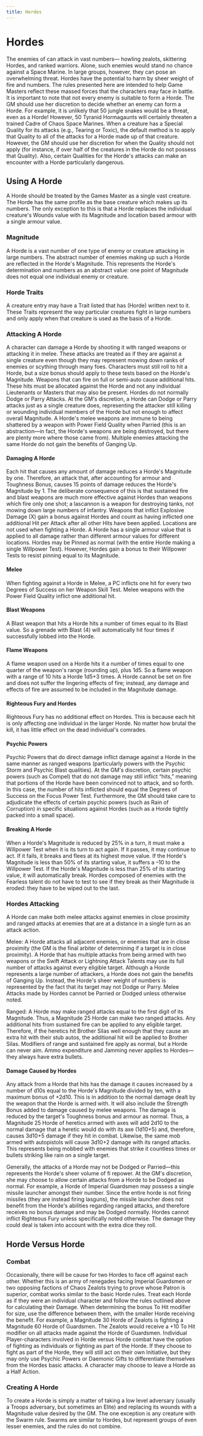 ```yaml
---
title: Hordes
---
```

# Hordes

The enemies of can attack in vast numbers— howling zealots, skittering Hordes, and ranked warriors\. Alone, such enemies would stand no chance against a Space Marine\. In large groups, however, they can pose an overwhelming threat\. Hordes have the potential to harm by sheer weight of fire and numbers\. The rules presented here are intended to help Game Masters reflect these massed forces that the characters may face in battle\. It is important to note that not every enemy is suitable to form a Horde\. The GM should use her discretion to decide whether an enemy can form a Horde\. For example, it is unlikely that 50 jungle snakes would be a threat, even as a Horde\! However, 50 Tyranid Hormagaunts will certainly threaten a trained Cadre of Chaos Space Marines\. When a creature has a Special Quality for its attacks \(e\.g\., Tearing or Toxic\), the default method is to apply that Quality to all of the attacks for a Horde made up of that creature\. However, the GM should use her discretion for when the Quality should not apply \(for instance, if over half of the creatures in the Horde do not possess that Quality\)\. Also, certain Qualities for the Horde's attacks can make an encounter with a Horde particularly dangerous\.

## Using A Horde

A Horde should be treated by the Games Master as a single vast creature\. The Horde has the same profile as the base creature which makes up its numbers\.  The only exception to this is that a Horde replaces the individual creature's Wounds value with its Magnitude and location based armour with a single armour value\.

### Magnitude

A Horde is a vast number of one type of enemy or creature attacking in large numbers\. The abstract number of enemies making up such a Horde are reflected in the Horde's Magnitude\. This represents the Horde's determination and numbers as an abstract value: one point of Magnitude does not equal one individual enemy or creature\.

### Horde Traits

A creature entry may have a Trait listed that has \(Horde\) written next to it\. These Traits represent the way particular creatures fight in large numbers and only apply when that creature is used as the basis of a Horde\.

### Attacking A Horde

A character can damage a Horde by shooting it with ranged weapons or attacking it in melee\. These attacks are treated as if they are against a single creature even though they may represent mowing down ranks of enemies or scything through many foes\. Characters must still roll to hit a Horde, but a size bonus should apply to these tests based on the Horde's Magnitude\. Weapons that can fire on full or semi\-auto cause additional hits\. These hits must be allocated against the Horde and not any individual Lieutenants or Masters that may also be present\. Hordes do not normally Dodge or Parry Attacks\. At the GM's discretion, a Horde can Dodge or Parry attacks just as a single creature does, representing the attacker still killing or wounding individual members of the Horde but not enough to affect overall Magnitude\. A Horde's melee weapons are immune to being shattered by a weapon with Power Field Quality when Parried \(this is an abstraction—in fact, the Horde's weapons are being destroyed, but there are plenty more where those came from\)\. Multiple enemies attacking the same Horde do not gain the benefits of Ganging Up\.

#### Damaging A Horde

Each hit that causes any amount of damage reduces a Horde's Magnitude by one\. Therefore, an attack that, after accounting for armour and Toughness Bonus, causes 15 points of damage reduces the Horde's Magnitude by 1\. The deliberate consequence of this is that sustained fire and blast weapons are much more effective against Hordes than weapons which fire only one shot; a lascannon is a weapon for destroying tanks, not mowing down large numbers of infantry\. Weapons that inflict Explosive Damage \(X\) gain a bonus against Hordes and count as having inflicted one additional Hit per Attack after all other Hits have been applied\. Locations are not used when fighting a Horde\. A Horde has a single armour value that is applied to all damage rather than different armour values for different locations\. Hordes may be Pinned as normal \(with the entire Horde making a single Willpower Test\)\. However, Hordes gain a bonus to their Willpower Tests to resist pinning equal to its Magnitude\.

#### Melee

When fighting against a Horde in Melee, a PC inflicts one hit for every two Degrees of Success on her Weapon Skill Test\. Melee weapons with the Power Field Quality inflict one additional hit\.

#### Blast Weapons

A Blast weapon that hits a Horde hits a number of times equal to its Blast value\. So a grenade with Blast \(4\) will automatically hit four times if successfully lobbed into the Horde\.

#### Flame Weapons

A flame weapon used on a Horde hits it a number of times equal to one quarter of the weapon's range \(rounding up\), plus 1d5\. So a flame weapon with a range of 10 hits a Horde 1d5\+3 times\. A Horde cannot be set on fire and does not suffer the lingering effects of fire; instead, any damage and effects of fire are assumed to be included in the Magnitude damage\.

#### Righteous Fury and Hordes

Righteous Fury has no additional effect on Hordes\. This is because each hit is only affecting one individual in the larger Horde\. No matter how brutal the kill, it has little effect on the dead individual's comrades\.

#### Psychic Powers

Psychic Powers that do direct damage inflict damage against a Horde in the same manner as ranged weapons \(particularly powers with the Psychic Storm and Psychic Blast qualities\)\. At the GM's discretion, certain psychic powers \(such as Compel\) that do not damage may still inflict “hits,” meaning that portions of the Horde have been convinced not to attack, and so forth\. In this case, the number of hits inflicted should equal the Degrees of Success on the Focus Power Test\. Furthermore, the GM should take care to adjudicate the effects of certain psychic powers \(such as Rain of Corruption\) in specific situations against Hordes \(such as a Horde tightly packed into a small space\)\.

#### Breaking A Horde

When a Horde's Magnitude is reduced by 25% in a turn, it must make a Willpower Test when it is its turn to act again\. If it passes, it may continue to act\. If it fails, it breaks and flees at its highest move value\. If the Horde's Magnitude is less than 50% of its starting value, it suffers a –10 to the Willpower Test\. If the Horde's Magnitude is less than 25% of its starting value, it will automatically break\. Hordes composed of enemies with the Fearless talent do not have to test to see if they break as their Magnitude is eroded: they have to be wiped out to the last\.

### Hordes Attacking

A Horde can make both melee attacks against enemies in close proximity and ranged attacks at enemies that are at a distance in a single turn as an attack action\.

Melee: A Horde attacks all adjacent enemies, or enemies that are in close proximity \(the GM is the final arbiter of determining if a target is in close proximity\)\. A Horde that has multiple attacks from being armed with two weapons or the Swift Attack or Lightning Attack Talents may use its full number of attacks against every eligible target\. Although a Horde represents a large number of attackers, a Horde does not gain the benefits of Ganging Up\. Instead, the Horde's sheer weight of numbers is represented by the fact that its target may not Dodge or Parry\. Melee Attacks made by Hordes cannot be Parried or Dodged unless otherwise noted\.

Ranged: A Horde may make ranged attacks equal to the first digit of its Magnitude\. Thus, a Magnitude 25 Horde can make two ranged attacks\. Any additional hits from sustained fire can be applied to any eligible target\. Therefore, if the heretics hit Brother Silas well enough that they cause an extra hit with their stub autos, the additional hit will be applied to Brother Silas\. Modifiers of range and sustained fire apply as normal, but a Horde can never aim\. Ammo expenditure and Jamming never applies to Hordes—they always have extra bullets\.

#### Damage Caused by Hordes

Any attack from a Horde that hits has the damage it causes increased by a number of d10s equal to the Horde's Magnitude divided by ten, with a maximum bonus of \+2d10\. This is in addition to the normal damage dealt by the weapon that the Horde is armed with\. It will also include the Strength Bonus added to damage caused by melee weapons\. The damage is reduced by the target's Toughness bonus and armour as normal\. Thus, a Magnitude 25 Horde of heretics armed with axes will add 2d10 to the normal damage that a heretic would do with its axe \(1d10\+5\) and, therefore, causes 3d10\+5 damage if they hit in combat\. Likewise, the same mob armed with autopistols will cause 3d10\+2 damage with its ranged attacks\. This represents being mobbed with enemies that strike it countless times or bullets striking like rain on a single target\.

Generally, the attacks of a Horde may not be Dodged or Parried—this represents the Horde's sheer volume of fi repower\. At the GM's discretion, she may choose to allow certain attacks from a Horde to be Dodged as normal\. For example, a Horde of Imperial Guardsmen may possess a single missile launcher amongst their number\. Since the entire horde is not firing missiles \(they are instead firing lasguns\), the missile launcher does not benefit from the Horde's abilities regarding ranged attacks, and therefore receives no bonus damage and may be Dodged normally\. Hordes cannot inflict Righteous Fury unless specifically noted otherwise\. The damage they could deal is taken into account with the extra dice they roll\.

## Horde Versus Horde

### Combat

Occasionally, there will be cause for two Hordes to face off against each other\. Whether this is an army of renegades facing Imperial Guardsmen or two opposing factions of Chaos Zealots trying to prove whose Patron is superior, combat works similar to the basic Horde rules\. Treat each Horde as if they were an individual character and follow the rules outlined above for calculating their Damage\. When determining the bonus To Hit modifier for size, use the difference between them, with the smaller Horde receiving the benefit\. For example, a Magnitude 30 Horde of Zealots is fighting a Magnitude 60 Horde of Guardsmen\. The Zealots would receive a \+10 To Hit modifier on all attacks made against the Horde of Guardsmen\. Individual Player\-characters involved in Horde versus Horde combat have the option of fighting as individuals or fighting as part of the Horde\. If they choose to fight as part of the Horde, they will still act on their own Initiative, but they may only use Psychic Powers or Daemonic Gifts to differentiate themselves from the Hordes basic attacks\. A character may choose to leave a Horde as a Half Action\.

### Creating A Horde

To create a Horde is simply a matter of taking a low level adversary \(usually a Troops adversary, but sometimes an Elite\) and replacing its wounds with a Magnitude value desired by the GM\.  The one exception is any creature with the Swarm rule\. Swarms are similar to Hordes, but represent groups of even lesser enemies, and the rules do not combine\.
